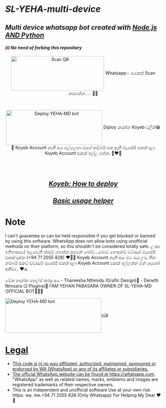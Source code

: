 # _SL-YEHA-multi-device_
## _Multi device whatsapp bot created with [Node.js AND Python](https://github.com/adiwajshing/Baileys)_
#### _(i) No need of forking this repository_
  
<div align="center">
   
<a href="https://raganork.ml"><img align="center" src="https://i.imgur.com/lLgFrTQ.png" alt="Scan QR" height="112" width="300" /></a>
Whatsapp💥 එකෙන් Scan කරගන්න..... 💫😁
<br>
<div>
<br>
  
<a href="https://raganork.souravkl11xyz/deploy" target="blank"><img align="center" src="https://i.imgur.com/gtK4XLX.png" alt="Deploy YEHA-MD bot" height="112" width="310" /></a>
Diploy කරන්න Koyeb වලින්😁🤘 Koyeb Account නැති අය පල්ලෙහා මගේ නම්බර් එක ඇති මැසේජ් එකක් දාලා Koyeb Account එකක් ඉල්ල ගන්න. 🥰❤️‍🔥
  <div>
<br>
<div>
  <br>

## _[Koyeb: How to deploy](https://github.com/Mralone12/SL-YEHA-md/wiki/Deploying-with-Koyeb)_

## _[Basic usage helper](https://github.com/Mralone12/SL-YEHA-md/wiki/Raganork-Documentation)_

<div align="left">

# Note

I can't guarantee or can be held responsible if you get blocked or banned by using this software. WhatsApp does not allow bots using unofficial methods on their platform, so this shouldn't be considered totally safe. 
ලංකා ඉතිහාසයේ පළවෙනි ස්පෑම් ගහන්න පුළුවන් බෝට්...බොට් හොදනම් වට්සැප් මැසේජ් එකක් දාන්න (+94 71 2055 828) ❤️‍🔥💫 
  Koyeb Account නැති අය මට ඔය උඩ තීන නම්බර් එකට වට්සැප් මැසේජ් එකක් දාලා Koyeb Account එකක් ඉල්ලන්න මන් දෙනෝ අනිවා.. ❤️♨️
  
  මේක හදන්න හෙල්ප් කරපු අය - Thareesha Nthmidu (Grafic Design)🥵
                         - Deneth Nimsara (2 Plugins)🥵
  I'AM YEHAN PABASARA OWNER OF SL-YEHA-MD OFFICIAL BOT🥵🫶💫

<a href="https://SL-YEHA. Mralone12.xyz/deploy" target="blank"><img align="center" src="https://imgur.io/vHqseoa?r.png" alt="Deploy YEHA-MD bot" height="112" width="310" /></a


# Legal

-   This code is in no way affiliated, authorized, maintained, sponsored or endorsed by WA (WhatsApp) or any of its affiliates or subsidiaries.
-   The official WhatsApp website can be found at https://whatsapp.com. "WhatsApp" as well as related names, marks, emblems and images are registered trademarks of their respective owners.
-   This is an independent and unofficial software Use at your own risk.
https. wa. me.+94 71 2055 828 (Only Whatsapp) For Helping My Dear ❤️🫶
